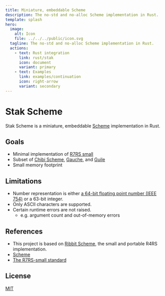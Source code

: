 ```yaml
---
title: Miniature, embeddable Scheme
description: The no-std and no-alloc Scheme implementation in Rust.
template: splash
hero:
  image:
    alt: Icon
    file: ../../../public/icon.svg
  tagline: The no-std and no-alloc Scheme implementation in Rust.
  actions:
    - text: Rust integration
      link: rust/stak
      icon: document
      variant: primary
    - text: Examples
      link: examples/continuation
      icon: right-arrow
      variant: secondary
---
```


# Stak Scheme

Stak Scheme is a miniature, embeddable [Scheme][scheme] implementation in Rust.

## Goals

- Minimal implementation of [R7RS small][r7rs-small]
- Subset of [Chibi Scheme](https://github.com/ashinn/chibi-scheme), [Gauche](https://github.com/shirok/Gauche), and [Guile](https://www.gnu.org/software/guile/)
- Small memory footprint

## Limitations

- Number representation is either [a 64-bit floating point number (IEEE 754)](https://en.wikipedia.org/wiki/IEEE_754) or a 63-bit integer.
- Only ASCII characters are supported.
- Certain runtime errors are not raised.
  - e.g. argument count and out-of-memory errors

## References

- This project is based on [Ribbit Scheme][ribbit], the small and portable R4RS implementation.
- [Scheme][scheme]
- [The R7RS-small standard][r7rs-small]

## License

[MIT](https://github.com/raviqqe/stak/blob/main/LICENSE)

[scheme]: https://www.scheme.org/
[r7rs-small]: https://small.r7rs.org/
[ribbit]: https://github.com/udem-dlteam/ribbit
